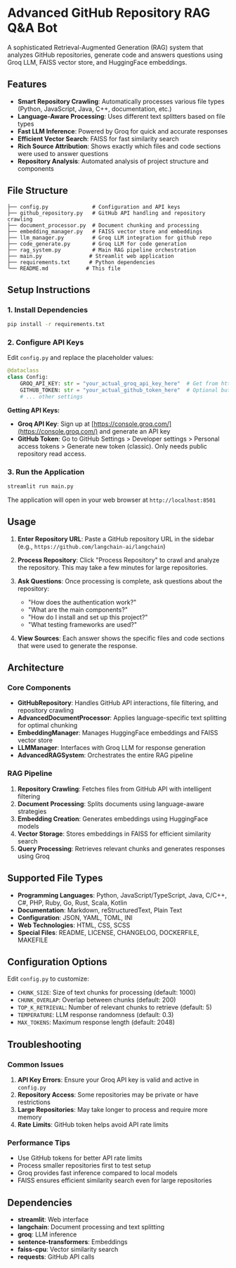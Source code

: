 # Advanced GitHub Repository RAG Q&A Bot

A sophisticated Retrieval-Augmented Generation (RAG) system that analyzes GitHub repositories, generate code and answers questions using Groq LLM, FAISS vector store, and HuggingFace embeddings.

## Features

- **Smart Repository Crawling**: Automatically processes various file types (Python, JavaScript, Java, C++, documentation, etc.)
- **Language-Aware Processing**: Uses different text splitters based on file types
- **Fast LLM Inference**: Powered by Groq for quick and accurate responses
- **Efficient Vector Search**: FAISS for fast similarity search
- **Rich Source Attribution**: Shows exactly which files and code sections were used to answer questions
- **Repository Analysis**: Automated analysis of project structure and components

## File Structure

```
├── config.py              # Configuration and API keys
├── github_repository.py   # GitHub API handling and repository crawling
├── document_processor.py  # Document chunking and processing
├── embedding_manager.py   # FAISS vector store and embeddings
├── llm_manager.py         # Groq LLM integration for github repo
├── code_generate.py       # Groq LLM for code generation
├── rag_system.py          # Main RAG pipeline orchestration
├── main.py               # Streamlit web application
├── requirements.txt      # Python dependencies
└── README.md            # This file
```

## Setup Instructions

### 1. Install Dependencies

```bash
pip install -r requirements.txt
```

### 2. Configure API Keys

Edit `config.py` and replace the placeholder values:

```python
@dataclass
class Config:
    GROQ_API_KEY: str = "your_actual_groq_api_key_here"  # Get from https://console.groq.com/
    GITHUB_TOKEN: str = "your_actual_github_token_here"  # Optional but recommended
    # ... other settings
```

**Getting API Keys:**
- **Groq API Key**: Sign up at [https://console.groq.com/](https://console.groq.com/) and generate an API key
- **GitHub Token**: Go to GitHub Settings > Developer settings > Personal access tokens > Generate new token (classic). Only needs public repository read access.

### 3. Run the Application

```bash
streamlit run main.py
```

The application will open in your web browser at `http://localhost:8501`

## Usage

1. **Enter Repository URL**: Paste a GitHub repository URL in the sidebar (e.g., `https://github.com/langchain-ai/langchain`)

2. **Process Repository**: Click "Process Repository" to crawl and analyze the repository. This may take a few minutes for large repositories.

3. **Ask Questions**: Once processing is complete, ask questions about the repository:
   - "How does the authentication work?"
   - "What are the main components?"
   - "How do I install and set up this project?"
   - "What testing frameworks are used?"

4. **View Sources**: Each answer shows the specific files and code sections that were used to generate the response.



## Architecture

### Core Components

- **GitHubRepository**: Handles GitHub API interactions, file filtering, and repository crawling
- **AdvancedDocumentProcessor**: Applies language-specific text splitting for optimal chunking
- **EmbeddingManager**: Manages HuggingFace embeddings and FAISS vector store
- **LLMManager**: Interfaces with Groq LLM for response generation
- **AdvancedRAGSystem**: Orchestrates the entire RAG pipeline

### RAG Pipeline

1. **Repository Crawling**: Fetches files from GitHub API with intelligent filtering
2. **Document Processing**: Splits documents using language-aware strategies
3. **Embedding Creation**: Generates embeddings using HuggingFace models
4. **Vector Storage**: Stores embeddings in FAISS for efficient similarity search
5. **Query Processing**: Retrieves relevant chunks and generates responses using Groq

## Supported File Types

- **Programming Languages**: Python, JavaScript/TypeScript, Java, C/C++, C#, PHP, Ruby, Go, Rust, Scala, Kotlin
- **Documentation**: Markdown, reStructuredText, Plain Text
- **Configuration**: JSON, YAML, TOML, INI
- **Web Technologies**: HTML, CSS, SCSS
- **Special Files**: README, LICENSE, CHANGELOG, DOCKERFILE, MAKEFILE

## Configuration Options

Edit `config.py` to customize:

- `CHUNK_SIZE`: Size of text chunks for processing (default: 1000)
- `CHUNK_OVERLAP`: Overlap between chunks (default: 200)
- `TOP_K_RETRIEVAL`: Number of relevant chunks to retrieve (default: 5)
- `TEMPERATURE`: LLM response randomness (default: 0.3)
- `MAX_TOKENS`: Maximum response length (default: 2048)

## Troubleshooting

### Common Issues

1. **API Key Errors**: Ensure your Groq API key is valid and active in `config.py`
2. **Repository Access**: Some repositories may be private or have restrictions
3. **Large Repositories**: May take longer to process and require more memory
4. **Rate Limits**: GitHub token helps avoid API rate limits

### Performance Tips

- Use GitHub tokens for better API rate limits
- Process smaller repositories first to test setup
- Groq provides fast inference compared to local models
- FAISS ensures efficient similarity search even for large repositories

## Dependencies

- **streamlit**: Web interface
- **langchain**: Document processing and text splitting
- **groq**: LLM inference
- **sentence-transformers**: Embeddings
- **faiss-cpu**: Vector similarity search
- **requests**: GitHub API calls
